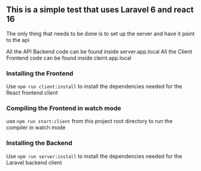 ## This is a simple test that uses Laravel 6 and react 16

The only thing that needs to be done is to set up the server and have it point to the api

All the API Backend code can be found inside server.app.local
All the Client Frontend code can be found inside cleint.app.local

### Installing the Frontend

Use `npm run client:install` to install the dependencies needed for the React frontend client

### Compiling the Frontend in watch mode

use `npm run start:client` from this project root directory to run the compiler in watch mode

### Installing the Backend

Use `npm run server:install` to install the dependencies needed for the Laravel backend client
